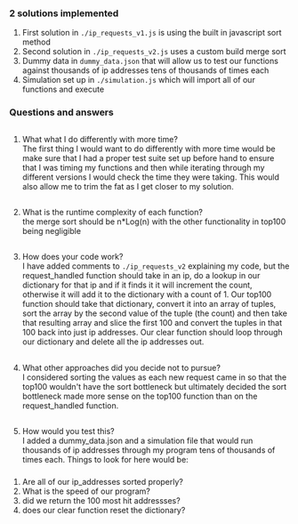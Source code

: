 ### 2 solutions implemented
1. First solution in `./ip_requests_v1.js` is using the built in javascript sort method
2. Second solution in `./ip_requests_v2.js` uses a custom build merge sort
3. Dummy data in `dummy_data.json` that will allow us to test our functions against thousands of ip addresses tens of thousands of times each
4. Simulation set up in `./simulation.js` which will import all of our functions and execute

### Questions and answers
##
1. What what I do differently with more time?\
The first thing I would want to do differently with more time would be make sure that I had a proper test suite set up before hand to ensure that I was timing my functions and then while iterating through my different versions I would check the time they were taking. This would also allow me to trim the fat as I get closer to my solution.
##
2. What is the runtime complexity of each function?\
 the merge sort should be n*Log(n) with the other functionality in top100 being negligible
##
3. How does your code work?\
I have added comments to `./ip_requests_v2` explaining my code, but the request_handled function should take in an ip, do a lookup in our dictionary for that ip and if it finds it it will increment the count, otherwise it will add it to the dictionary with a count of 1. 
Our top100 function should take that dictionary, convert it into an array of tuples, sort the array by the second value of the tuple (the count) and then take that resulting array and slice the first 100 and convert the tuples in that 100 back into just ip addresses.
Our clear function should loop through our dictionary and delete all the ip addresses out.
##
4. What other approaches did you decide not to pursue?\
I considered sorting the values as each new request came in so that the top100 wouldn't have the sort bottleneck but ultimately decided the sort bottleneck made more sense on the top100 function than on the request_handled function.
##
5. How would you test this?\
I added a dummy_data.json and a simulation file that would run thousands of ip addresses through my program tens of thousands of times each. Things to look for here would be:
###
1. Are all of our ip_addresses sorted properly?
2. What is the speed of our program?
3. did we return the 100 most hit addressses?
4. does our clear function reset the dictionary?